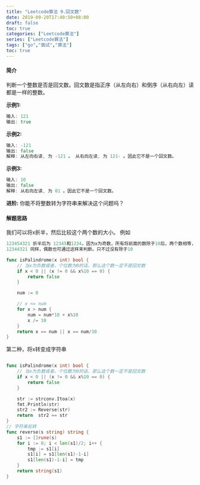 ```yaml
---
title: "Leetcode算法 9.回文数"
date: 2019-09-20T17:49:50+08:00
draft: false
toc: true
categories: ["Leetcode算法"]
series: ["Leetcode算法"]
tags: ["go","面试","算法"]
toc: true
---
```


#### 简介

判断一个整数是否是回文数。回文数是指正序（从左向右）和倒序（从右向左）读都是一样的整数。

**示例1:**

``` go
输入: 121
输出: true
```

**示例2:**
``` go
输入: -121
输出: false
解释: 从左向右读, 为 -121 。 从右向左读, 为 121- 。因此它不是一个回文数。
```
**示例3:**

``` go
输入: 10
输出: false
解释: 从右向左读, 为 01 。因此它不是一个回文数。
```

**进阶:**
你能不将整数转为字符串来解决这个问题吗？


#### 解题思路

我们可以将x折半，然后比较这个两个数的大小。
例如
``` go
123454321 折半后为 12345和1234，因为x为奇数，所有将前面的数除于10后，两个数相等，因此是回文
12344321 同样，偶数也可通过这样来判断。只不过没有除于10

```

``` go
func isPalindrome(x int) bool {
	// 当x为负数或者，个位数为0的话，那么这个数一定不是回文数
	if x < 0 || (x != 0 && x%10 == 0) {
		return false
	}

	num := 0

	// x <= num
	for x > num {
		num = num*10 + x%10
		x /= 10
	}
	return x == num || x == num/10
}

```

第二种，将x转变成字符串

``` go

func isPalindrome(x int) bool {
	// 当x为负数或者，个位数为0的话，那么这个数一定不是回文数
	if x < 0 || (x != 0 && x%10 == 0) {
		return false
	}

	str := strconv.Itoa(x)
	fmt.Println(str)
	str2 := Reverse(str)
	return  str2 == str
}
// 字符串反转
func reverse(s string) string {
	s1 := []rune(s)
	for i := 0; i < len(s1)/2; i++ {
		tmp := s1[i]
		s1[i] = s1[len(s1)-1-i]
		s1[len(s1)-1-i] = tmp
	}
	return string(s1)
}
```